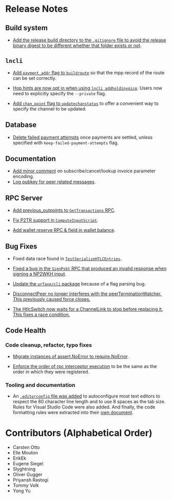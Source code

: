 # Release Notes

## Build system

* [Add the release build directory to the `.gitignore` file to avoid the release
  binary digest to be different whether that folder exists or
  not](https://github.com/lightningnetwork/lnd/pull/6676).

## `lncli`

* [Add `payment_addr` flag to
  `buildroute`](https://github.com/lightningnetwork/lnd/pull/6576)
  so that the mpp record of the route can be set correctly.

* [Hop hints are now opt in when using `lncli
  addholdinvoice`](https://github.com/lightningnetwork/lnd/pull/6577). Users now
  need to explicitly specify the `--private` flag.

* [Add `chan_point` flag to
  `updatechanstatus`](https://github.com/lightningnetwork/lnd/pull/6705)
  to offer a convenient way to specify the channel to be updated.

## Database

* [Delete failed payment attempts](https://github.com/lightningnetwork/lnd/pull/6438)
  once payments are settled, unless specified with `keep-failed-payment-attempts` flag.

## Documentation

* [Add minor comment](https://github.com/lightningnetwork/lnd/pull/6559) on
  subscribe/cancel/lookup invoice parameter encoding.
* [Log pubkey for peer related messages](https://github.com/lightningnetwork/lnd/pull/6588).
  
## RPC Server

* [Add previous_outpoints to 
  `GetTransactions` RPC](https://github.com/lightningnetwork/lnd/pull/6321).

* [Fix P2TR support in
  `ComputeInputScript`](https://github.com/lightningnetwork/lnd/pull/6680).

* [Add wallet reserve RPC & field in wallet
  balance](https://github.com/lightningnetwork/lnd/pull/6592).

## Bug Fixes

* Fixed data race found in
  [`TestSerializeHTLCEntries`](https://github.com/lightningnetwork/lnd/pull/6673).

* [Fixed a bug in the `SignPsbt` RPC that produced an invalid response when
  signing a NP2WKH input](https://github.com/lightningnetwork/lnd/pull/6687).

* [Update the `urfave/cli`
  package](https://github.com/lightningnetwork/lnd/pull/6682) because of a flag
  parsing bug.

* [DisconnectPeer no longer interferes with the peerTerminationWatcher. This previously caused
  force closes.](https://github.com/lightningnetwork/lnd/pull/6655)

* [The HtlcSwitch now waits for a ChannelLink to stop before replacing it. This fixes a race
  condition.](https://github.com/lightningnetwork/lnd/pull/6642)

## Code Health

### Code cleanup, refactor, typo fixes

* [Migrate instances of assert.NoError to require.NoError](https://github.com/lightningnetwork/lnd/pull/6636).
 
* [Enforce the order of rpc interceptor execution](https://github.com/lightningnetwork/lnd/pull/6709) to be the same as the
  order in which they were registered.

### Tooling and documentation

* An [`.editorconfig` file was
  added](https://github.com/lightningnetwork/lnd/pull/6681) to autoconfigure
  most text editors to respect the 80 character line length and to use 8 spaces
  as the tab size. Rules for Visual Studio Code were also added. And finally,
  the code formatting rules were extracted into their [own
  document](../code_formatting_rules.md).

# Contributors (Alphabetical Order)

* Carsten Otto
* Elle Mouton
* ErikEk
* Eugene Siegel
* Slyghtning
* Oliver Gugger
* Priyansh Rastogi
* Tommy Volk
* Yong Yu
